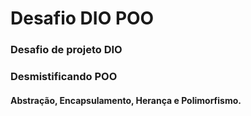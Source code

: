 # Desafio DIO POO
### Desafio de projeto DIO
### Desmistificando POO
#### Abstração, Encapsulamento, Herança e Polimorfismo. 
